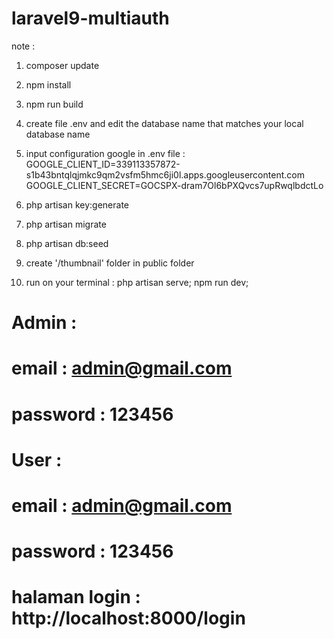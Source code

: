 # laravel9-multiauth

note :

1. composer update

2. npm install

3. npm run build

4. create file .env and edit the database name that matches your local database name

5. input configuration google in .env file :
   GOOGLE_CLIENT_ID=339113357872-s1b43bntqlqjmkc9qm2vsfm5hmc6ji0l.apps.googleusercontent.com
   GOOGLE_CLIENT_SECRET=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

6. php artisan key:generate

7. php artisan migrate

8. php artisan db:seed

9. create '/thumbnail' folder in public folder

10. run on your terminal :
    php artisan serve; npm run dev;

# Admin :

# email : admin@gmail.com

# password : 123456

# User :

# email : admin@gmail.com

# password : 123456

# halaman login : http://localhost:8000/login
